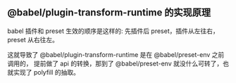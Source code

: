 ## @babel/plugin-transform-runtime 的实现原理

babel 插件和 preset 生效的顺序是这样的: 先插件后 preset，插件从左往右，preset 从右往左。

这就导致了 @babel/plugin-transform-runtime 是在 @babel/preset-env 之前调用的，
提前做了 api 的转换，那到了 @babel/preset-env 就没什么可转了，也就实现了 polyfill 的抽取。
